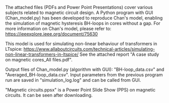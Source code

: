 The attached files (PDFs and Power Point Presentations) cover various subjects related to magnetic circuit design. A Python program with GUI (Chan_model.py) has been developed to reproduce Chan's model, enabling the simulation of magnetic hysteresis BH-loops in cores without a gap. For more information on Chan's model, please refer to: https://ieeexplore.ieee.org/document/75630

This model is used for simulating non-linear behaviour of transformers in LTspice: https://www.allaboutcircuits.com/technical-articles/simulating-non-linear-transformers-in-ltspice/ See the attached report "A case study on magnetic cores_All files.pdf".

Output files of Chan_model.py (algorithm with GUI): "BH-loop_data.csv" and "Averaged_BH-loop_data.csv". Input parameters from the previous program run are saved in "simulation_log.log" and can be called from GUI.

"Magnetic circuits.ppsx" is a Power Point Slide Show (PPS) on magnetic circuits. It can be seen after downloading. 
